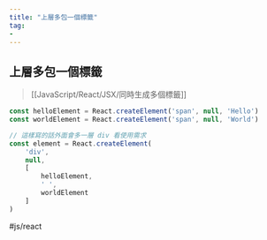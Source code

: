 ```yaml
---
title: "上層多包一個標籤"
tag: 
- 
---
```

## 上層多包一個標籤
>[[JavaScript/React/JSX/同時生成多個標籤]]
```jsx
const helloElement = React.createElement('span', null, 'Hello')
const worldElement = React.createElement('span', null, 'World')

// 這樣寫的話外面會多一層 div 看使用需求
const element = React.createElement(
	'div',
	null,
	[
		helloElement,
		' ',
		worldElement
	]
)
```

#js/react